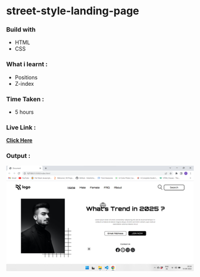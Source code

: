 # street-style-landing-page

### Build with

- HTML
- CSS

### What i learnt :

- Positions
- Z-index

### Time Taken :

- 5 hours

### Live Link :

[**Click Here**](https://street-style-landing-page-dun.vercel.app/)

### Output :

![Output](./my%20output.png)
